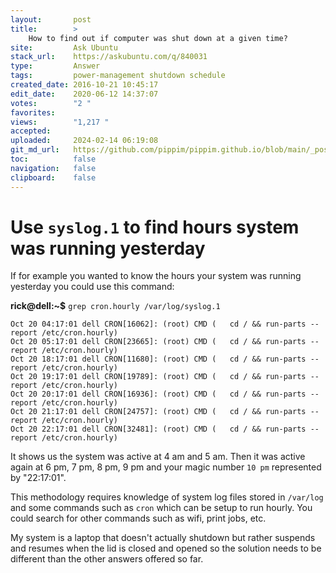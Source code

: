 ```yaml
---
layout:       post
title:        >
    How to find out if computer was shut down at a given time?
site:         Ask Ubuntu
stack_url:    https://askubuntu.com/q/840031
type:         Answer
tags:         power-management shutdown schedule
created_date: 2016-10-21 10:45:17
edit_date:    2020-06-12 14:37:07
votes:        "2 "
favorites:    
views:        "1,217 "
accepted:     
uploaded:     2024-02-14 06:19:08
git_md_url:   https://github.com/pippim/pippim.github.io/blob/main/_posts/2016/2016-10-21-How-to-find-out-if-computer-was-shut-down-at-a-given-time_.md
toc:          false
navigation:   false
clipboard:    false
---
```


# Use `syslog.1` to find hours system was running yesterday

If for example you wanted to know the hours your system was running yesterday you could use this command:

**rick@dell:~$** `grep cron.hourly /var/log/syslog.1`

``` 
Oct 20 04:17:01 dell CRON[16062]: (root) CMD (   cd / && run-parts --report /etc/cron.hourly)
Oct 20 05:17:01 dell CRON[23665]: (root) CMD (   cd / && run-parts --report /etc/cron.hourly)
Oct 20 18:17:01 dell CRON[11680]: (root) CMD (   cd / && run-parts --report /etc/cron.hourly)
Oct 20 19:17:01 dell CRON[19789]: (root) CMD (   cd / && run-parts --report /etc/cron.hourly)
Oct 20 20:17:01 dell CRON[16936]: (root) CMD (   cd / && run-parts --report /etc/cron.hourly)
Oct 20 21:17:01 dell CRON[24757]: (root) CMD (   cd / && run-parts --report /etc/cron.hourly)
Oct 20 22:17:01 dell CRON[32481]: (root) CMD (   cd / && run-parts --report /etc/cron.hourly)
```

It shows us the system was active at 4 am and 5 am. Then it was active again at 6 pm, 7 pm, 8 pm, 9 pm and your magic number `10 pm` represented by "22:17:01".

This methodology requires knowledge of system log files stored in `/var/log` and some commands such as `cron` which can be setup to run hourly. You could search for other commands such as wifi, print jobs, etc.

My system is a laptop that doesn't actually shutdown but rather suspends and resumes when the lid is closed and opened so the solution needs to be different than the other answers offered so far.
